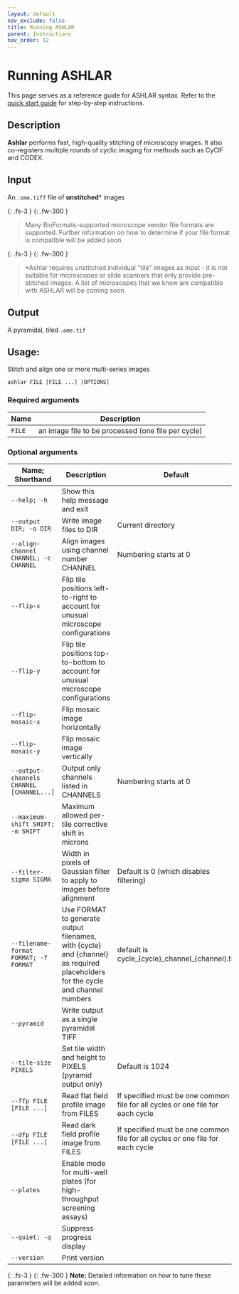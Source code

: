 ```yaml
---
layout: default
nav_exclude: false
title: Running ASHLAR
parent: Instructions
nav_order: 12
---
```


# Running ASHLAR

This page serves as a reference guide for ASHLAR syntax. Refer to the [quick start guide](./) for step-by-step instructions.

## Description
**Ashlar** performs fast, high-quality stitching of microscopy images. It also co-registers multiple rounds of cyclic imaging for methods such as CyCIF and CODEX. 

## Input
An ```.ome.tiff``` file of **unstitched**\* images

{: .fs-3 }
{: .fw-300 }
> Many BioFormats-supported microscope vendor file formats are supported. Further information on how to determine if your file format is compatible will be added soon. 

{: .fs-3 }
{: .fw-300 }
> \*Ashlar requires unstitched individual "tile" images as input - it is not suitable for microscopes or slide scanners that only provide pre-stitched images. A list of microscopes that we know are compatible with ASHLAR will be coming soon. 

## Output
A pyramidal, tiled ```.ome.tif```

## Usage:
Stitch and align one or more multi-series images
```
ashlar FILE [FILE ...] [OPTIONS] 
```

### Required arguments

| Name | Description |
|---|---|
| ```FILE``` | an image file to be processed (one file per cycle) |

### Optional arguments

|  Name; Shorthand | Description | Default|
|---|---|---|
|```--help; -h```| Show this help message and exit| |
|```--output DIR; -o DIR```|Write image files to DIR|Current directory|
|```--align-channel CHANNEL; -c CHANNEL```| Align images using channel number CHANNEL | Numbering starts at 0|
|```--flip-x```|Flip tile positions left-to-right to account for unusual microscope configurations | |
|```--flip-y```|Flip tile positions top-to-bottom to account for unusual microscope configurations | |
|```--flip-mosaic-x```|Flip mosaic image horizontally||
|```--flip-mosaic-y```|Flip mosaic image vertically||
|```--output-channels CHANNEL [CHANNEL...]```|Output only channels listed in CHANNELS|Numbering starts at 0|
|```--maximum-shift SHIFT; -m SHIFT```|Maximum allowed per-tile corrective shift in microns||
|```--filter-sigma SIGMA```|Width in pixels of Gaussian filter to apply to images before alignment| Default is 0 (which disables filtering)|
|```--filename-format FORMAT; -f FORMAT```|Use FORMAT to generate output filenames, with {cycle} and {channel} as required placeholders for the cycle and channel numbers | default is cycle\_{cycle}\_channel\_{channel}.tif|
|```--pyramid```|Write output as a single pyramidal TIFF||
|```--tile-size PIXELS```|Set tile width and height to PIXELS (pyramid output only)|Default is 1024|
|```--ffp FILE [FILE ...]```|Read flat field profile image from FILES|If specified must be one common file for all cycles or one file for each cycle|
|```--dfp FILE [FILE ...]```|Read dark field profile image from FILES|If specified must be one common file for all cycles or one file for each cycle|
|```--plates```|Enable mode for multi-well plates (for high-throughput screening assays)||
|```--quiet; -q```|Suppress progress display||
|```--version```|Print version||

  
{: .fs-3 }
{: .fw-300 }
**Note:** Detailed information on how to tune these parameters will be added soon.

